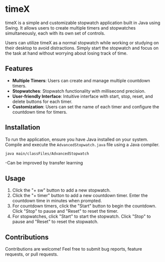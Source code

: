 # timeX

timeX is a simple and customizable stopwatch application built in Java using Swing. It allows users to create multiple timers and stopwatches simultaneously, each with its own set of controls.

Users can utilize timeX as a normal stopwatch while working or studying on their desktop to avoid distractions. Simply start the stopwatch and focus on the task at hand without worrying about losing track of time.





## Features

- **Multiple Timers**: Users can create and manage multiple countdown timers.
- **Stopwatches**: Stopwatch functionality with millisecond precision.
- **User-friendly Interface**: Intuitive interface with start, stop, reset, and delete buttons for each timer.
- **Customization**: Users can set the name of each timer and configure the countdown time for timers.

## Installation

To run the application, ensure you have Java installed on your system. Compile and execute the `AdvancedStopwatch.java` file using a Java compiler.

```bash
java main/classFiles/AdvancedStopwatch
```
-Can be improved by transfer learning 

## Usage

1. Click the "+ sw" button to add a new stopwatch.
2. Click the "+ timer" button to add a new countdown timer. Enter the countdown time in minutes when prompted.
3. For countdown timers, click the "Start" button to begin the countdown. Click "Stop" to pause and "Reset" to reset the timer.
4. For stopwatches, click "Start" to start the stopwatch. Click "Stop" to pause and "Reset" to reset the stopwatch.

## Contributions

Contributions are welcome! Feel free to submit bug reports, feature requests, or pull requests.
